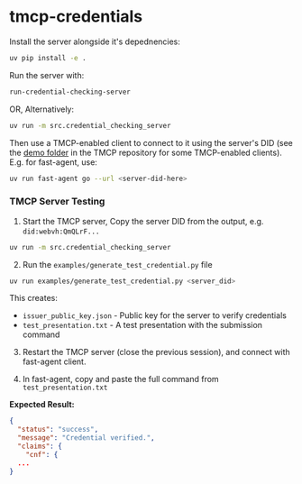 # tmcp-credentials

Install the server alongside it's depednencies:
```sh
uv pip install -e .
```

Run the server with:

```sh
run-credential-checking-server
```
OR, Alternatively:
```sh
uv run -m src.credential_checking_server
```

Then use a TMCP-enabled client to connect to it using the server's DID (see the [demo folder](https://github.com/openwallet-foundation-labs/mcp-over-tsp-python/tree/main/demo) in the TMCP repository for some TMCP-enabled clients). E.g. for fast-agent, use:

```sh
uv run fast-agent go --url <server-did-here>
```

### TMCP Server Testing

1. Start the TMCP server, Copy the server DID from the output, e.g. `did:webvh:QmQLrF...`

```sh
uv run -m src.credential_checking_server
```

2. Run the `examples/generate_test_credential.py` file

```sh
uv run examples/generate_test_credential.py <server_did>
```

This creates:
- `issuer_public_key.json` - Public key for the server to verify credentials
- `test_presentation.txt` - A test presentation with the submission command

3. Restart the TMCP server (close the previous session), and connect with fast-agent client.

4. In fast-agent, copy and paste the full command from `test_presentation.txt`
   
**Expected Result:**
```json
{
  "status": "success",
  "message": "Credential verified.",
  "claims": {
    "cnf": {
  ...
}
```
